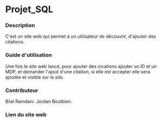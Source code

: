 # Projet_SQL

### **Description**

C'est un site web qui permet à un utilisateur de découvrir, d'ajouter des citations.

### **Guide d'utilisation**

Une fois le site web lancé, pour ajouter des cications ajouter un ID et un MDP, et demander l'ajout d'une citation, si elle est accepter elle sera ajoutée et visible sur le site.

### **Contributeur**

Bilal Ramdani.
Jordan Boutbien.



### **Lien du site web**
